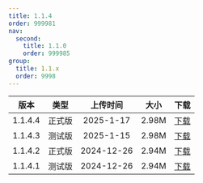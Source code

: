 ```yaml
---
title: 1.1.4
order: 999981
nav:
  second:
    title: 1.1.0
    order: 999985
group:
  title: 1.1.x
  order: 9998
---
```


|版本|类型|上传时间|大小|下载|
|:-:|:-:|:-:|:-:|:-:|
|1.1.4.4|<Badge type="success">正式版</Badge>|2025-1-17|2.98M|<a href="https://lingxi.office.163.com/share/#type=file&id=28500029957300&from=QIYE&parentResourceId=19000013989422&spaceId=510845429&ref=546025059">下载</a>|
|1.1.4.3|<Badge type="warning">测试版</Badge>|2025-1-15|2.98M|<a href="https://lingxi.office.163.com/share/#type=file&id=28500029956620&from=QIYE&parentResourceId=19000013989422&spaceId=510845429&ref=546025059">下载</a>|
|1.1.4.2|<Badge type="success">正式版</Badge>|2024-12-26|2.94M|<a href="https://lingxi.office.163.com/share/#type=file&id=19000019602367&from=QIYE&parentResourceId=19000013989422&spaceId=510845429&ref=546025059">下载</a>|
|1.1.4.1|<Badge type="warning">测试版</Badge>|2024-12-26|2.94M|<a href="https://lingxi.office.163.com/share/#type=file&id=19000019600814&from=QIYE&parentResourceId=19000013989422&spaceId=510845429&ref=546025059">下载</a>|
